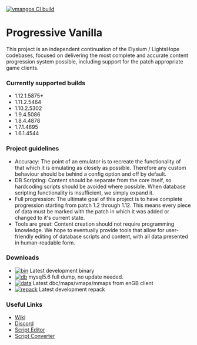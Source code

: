 [![vmangos CI build](https://github.com/coolzoom/vmangos-pack/actions/workflows/vmangos.yml/badge.svg)](https://github.com/coolzoom/vmangos-pack/actions/workflows/vmangos.yml)


# Progressive Vanilla
This project is an independent continuation of the Elysium / LightsHope codebases, focused on delivering the most complete and accurate content progression system possible, including support for the patch appropriate game clients.

### Currently supported builds
- 1.12.1.5875+
- 1.11.2.5464
- 1.10.2.5302
- 1.9.4.5086
- 1.8.4.4878
- 1.7.1.4695
- 1.6.1.4544
<!--- 1.5.1.4449
- 1.4.2.4375
- 1.3.1.4297
- 1.2.4.4222-->

### Project guidelines
- Accuracy: The point of an emulator is to recreate the functionality of that which it is emulating as closely as possible. Therefore any custom behaviour should be behind a config option and off by default.
- DB Scripting: Content should be separate from the core itself, so hardcoding scripts should be avoided where possible. When database scripting functionality is insufficient, we simply expand it.
- Full progression: The ultimate goal of this project is to have complete progression starting from patch 1.2 through 1.12. This means every piece of data must be marked with the patch in which it was added or changed to it's current state.
- Tools are great: Content creation should not require programming knowledge. We hope to eventually provide tools that allow for user-friendly editing of database scripts and content, with all data presented in human-readable form.

### Downloads

- [![bin](https://github.com/coolzoom/vmangos-pack/actions/workflows/dev-release.yml/badge.svg)](https://github.com/coolzoom/vmangos-pack/releases/tag/latest)  Latest development binary
- [![db](https://github.com/coolzoom/vmangos-pack/actions/workflows/db_dump.yml/badge.svg)](https://github.com/coolzoom/vmangos-pack/releases/tag/db_latest)  mysql5.6 full dump, no update needed.
- [![data](https://github.com/coolzoom/vmangos-pack/actions/workflows/datagen.yml/badge.svg)](https://github.com/coolzoom/vmangos-pack/releases/tag/data-latest) Latest dbc/maps/vmaps/mmaps from enGB client
- [![repack](https://github.com/coolzoom/vmangos-pack/actions/workflows/repacker-afterbinrelease.yml/badge.svg)](https://github.com/coolzoom/vmangos-pack/releases/tag/repack-latest)  Latest development repack
### Useful Links
- [Wiki](https://github.com/vmangos/wiki)
- [Discord](https://discord.gg/x9a2jt7)
- [Script Editor](https://github.com/brotalnia/scripteditor)
- [Script Converter](https://github.com/vmangos/ScriptConverter)
